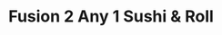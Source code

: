 ---
layout: place
title: "Fusion 2 Any 1 Sushi & Roll"
permalink: /california/diamond-bar/fusion-2-any-1-sushi-roll.html
stateAbbr: CA
stateName: California
cityName: Diamond Bar
place_id: ChIJ63KrFpIsw4AR-svIuexDC-Q
photos:
  - name: >-
      places/ChIJ63KrFpIsw4AR-svIuexDC-Q/photos/AeeoHcLT64ov-ekuucM9tLjKe4YoBOrx9gruUAdfebxrVe6pry7mFlcSoVfN-TIv6RBSbHZMI1TmtJxYas4Zf2qrA_6gdhkojOhwuvF26P90pOwCf1of2OegEC04zX9b5E9AopOxeivtXhudaYh8yJIAAnMpcl4l8LwqBmSoQrLiAQvjOWuXTG9FCjAaDhkLAQ1wCBQ67diHhYUWs8NYr09cL-qgliTTgITyCAVE6YC5nJUPf7lgZIh7I5-5woa3UEA_3PbMPCaJZsqa8yJJxvpvlkmVgdGk_dZcvE9Lk6jlIvrOOb4Dh-fNcTJ1UDEeAb7TceLaedLTjGR3Rb5mcobnODOBZmck0UX2R4pzZXNCCXpY6gLG9UL23hQFpFHpAkGJobtF1BWsBCHoWr0ZTwiA0ZZCvTdYcpGB2ZL6Pf7BVa8s7I2L
    widthPx: 3000
    heightPx: 4000
    authorAttributions:
      - displayName: Joel Galindo
        uri: https://maps.google.com/maps/contrib/111338324640557174442
        photoUri: >-
          https://lh3.googleusercontent.com/a-/ALV-UjW06LLtyoIe7YsS7USm9FFhosVG9sAcvgWiB44XVDldnmm9csUA0w=s100-p-k-no-mo
    flagContentUri: >-
      https://www.google.com/local/imagery/report/?cb_client=maps_api_places.places_api&image_key=!1e10!2sCIHM0ogKEICAgICNwZHI3AE&hl=en-US
    googleMapsUri: >-
      https://www.google.com/maps/place//data=!3m4!1e2!3m2!1sCIHM0ogKEICAgICNwZHI3AE!2e10!4m2!3m1!1s0x80c32c9216ab72eb:0xe40b43ecb9c8cbfa
  - name: >-
      places/ChIJ63KrFpIsw4AR-svIuexDC-Q/photos/AeeoHcLzNIqvx6BWOYMhdcM01-QwhoNC6T-PdHDUuCS1K-F0CylfN7oPjB8u25aqp03WjLLfq82yk81ZdzoAQG90z1CFC7vnPutYzY_flveM2jwOTo9AUEul0P85T_IIZcxwfprNvBcLxbE9gyceIZb3Scb1tSO_Rvo4KUJg9HAI9ernZWWhoOu9bvpFcz0cwcHyEEIvfq79Wy94gd1obVrdYHKtfw06-3g3cWpe-vEZKloiemC-0A0FTHKKRj5Dw-JOCuuTiabM35EYYnDDex9EnvDTM8qpScd45QJdLSE1PiGBl2_1R4sten7RGzQwdkhB1CbxryA_f-WDEgWM-Pk5PieVyj3A36_q-VhEvO6q8uOsQb0GAHk9xLRluah69fM-aK4LC0EnQl0jgQvBzzQsxOivRoz_4ejEIU4E448_BtEkvrAk
    widthPx: 4374
    heightPx: 2746
    authorAttributions:
      - displayName: Greg Vogel (Photo)
        uri: https://maps.google.com/maps/contrib/106647823167543630106
        photoUri: >-
          https://lh3.googleusercontent.com/a-/ALV-UjUnFR7wYAxVkdm9fpF10cGvCUWapLJW5PpdJp89_OR224Yxuv-SjA=s100-p-k-no-mo
    flagContentUri: >-
      https://www.google.com/local/imagery/report/?cb_client=maps_api_places.places_api&image_key=!1e10!2sCIHM0ogKEICAgICkqf7m6gE&hl=en-US
    googleMapsUri: >-
      https://www.google.com/maps/place//data=!3m4!1e2!3m2!1sCIHM0ogKEICAgICkqf7m6gE!2e10!4m2!3m1!1s0x80c32c9216ab72eb:0xe40b43ecb9c8cbfa
  - name: >-
      places/ChIJ63KrFpIsw4AR-svIuexDC-Q/photos/AeeoHcL-lIE12-wlmYx0uwZ7eCG0A7hk3ItMPDkkHPDiP_42cfT_pmDfd5uteTkSLF97tT-s3q4W4hJttbx_fcTtIf9vjGlI0GX5DkySOlVNokUlsHSCxsV6vvWcHeIJ8m9VWSFhKTF6lyiRNwjLZYLqHi83TpbpRTtzq5XShmUEa93b0TFybdZZZffQPeoNUJG7D2tlvp2A2YqwprGhkLjNWq37eh0LwOwmXJXUEkLicvKfRMERNshwy_y0ZFLwBngPHctqdgEBwvFTtNGcws-2gmh_hd-0ZHI8u7U1y_0aM0gELHJwQcNabkaRntY2fyzA9zEK1AzbWzwLOIIeHAaM1w-BmQ4SSjqvcqKPDc7QBfG8RYP2JWWwHJtIlr1bhKN7BricNCr0SsYL2IP1EohzFzTQYGq-dA1csRYjpJuQFc3tx21q
    widthPx: 4000
    heightPx: 3000
    authorAttributions:
      - displayName: cesar ramirez
        uri: https://maps.google.com/maps/contrib/112648923675843074937
        photoUri: >-
          https://lh3.googleusercontent.com/a/ACg8ocImK6RooD4_a_NEoexamKpwhnuMLGF3EsoKAbg9Mhy56EnidQ=s100-p-k-no-mo
    flagContentUri: >-
      https://www.google.com/local/imagery/report/?cb_client=maps_api_places.places_api&image_key=!1e10!2sCIHM0ogKEICAgICJh7XukgE&hl=en-US
    googleMapsUri: >-
      https://www.google.com/maps/place//data=!3m4!1e2!3m2!1sCIHM0ogKEICAgICJh7XukgE!2e10!4m2!3m1!1s0x80c32c9216ab72eb:0xe40b43ecb9c8cbfa
  - name: >-
      places/ChIJ63KrFpIsw4AR-svIuexDC-Q/photos/AeeoHcJ86zR2xUQ0PTjsPle68fckT0tS2rrETPU2425qzEi7M4FglflzQ96sAetRiG3dUX4vxvUOZfkofdHGI-AlCdhW-ZfKeTeaXJNrANAiOMCjTXNaMsfMg4IagfCW29NFo3lRgWfAOBy_EgMUr3m57a_ULiPaq_8rR4tK3xdmGDA3VeyCJrq7vr0U967q7Bqwv_wZMN7leNnjPZTQmbwtKFpTdVdxxs_BNCqT5DfeFbBVIvajqX-IFLiErXsnuddPPdx3oQl9tgQqEkRn6Gij1FSi4wZbl8afouz85JEopi-MkLQxbodQU-83Sz5M7BOfkSpeZ7o2HiFajQmq1j-HGbncVNBOg-VIkQn3G8V6hAspwSwEA95nKTiCSgRJcp9XEsH0hhJL-gxaPI2QOZP18FsJae57qZhQl9of0dXVLI9sMjE
    widthPx: 4000
    heightPx: 2252
    authorAttributions:
      - displayName: Leo Wyman Tran
        uri: https://maps.google.com/maps/contrib/117300403488835393246
        photoUri: >-
          https://lh3.googleusercontent.com/a-/ALV-UjXRfdP_HAnFhOWvxFXzAMOFT6qa9yrXSDijMaaHTW7j3pco-Hi0=s100-p-k-no-mo
    flagContentUri: >-
      https://www.google.com/local/imagery/report/?cb_client=maps_api_places.places_api&image_key=!1e10!2sCIHM0ogKEICAgICb4oXX8AE&hl=en-US
    googleMapsUri: >-
      https://www.google.com/maps/place//data=!3m4!1e2!3m2!1sCIHM0ogKEICAgICb4oXX8AE!2e10!4m2!3m1!1s0x80c32c9216ab72eb:0xe40b43ecb9c8cbfa
  - name: >-
      places/ChIJ63KrFpIsw4AR-svIuexDC-Q/photos/AeeoHcJg-krwPx37g7AeejTRfqIj4C9IIfTijYUHPve84crcMgNIT_-uIIK-ZZ-WLAUeWEszxbeZg92kQPZFHHwreKN6BMHC5h2tWSDUjauIdILot7KLc0K5camibZ8VgqXsSzLhwBwJENNSzvJiV7j-O2yBgNJypHmQ9DldQ5AKJLSpbgYOf8BXGD7CT2O-9dBl2jvaL6h2czeMcagrTUI6x3-rZO8MrdpuolO5TdTxPrhFnti7fo4cE5wGnBg1bX3Ld7pG_aL4SbNywfu4qIwbbkZuJ8YpiZR3yelwpFchqGq_ZSQSaWm0SaMRwZaYYK8aeDZ22ptIp9u2ip2nauUV1VPuQmKeUsf6Yko-bWH-RzHAEcXMKuiwJ7F6lUKwbT1jMcOONYbRX_jX-QK2pjDGRhle_NzeApScPOjJDH8pHWIFQP63
    widthPx: 4000
    heightPx: 2252
    authorAttributions:
      - displayName: Leo Wyman Tran
        uri: https://maps.google.com/maps/contrib/117300403488835393246
        photoUri: >-
          https://lh3.googleusercontent.com/a-/ALV-UjXRfdP_HAnFhOWvxFXzAMOFT6qa9yrXSDijMaaHTW7j3pco-Hi0=s100-p-k-no-mo
    flagContentUri: >-
      https://www.google.com/local/imagery/report/?cb_client=maps_api_places.places_api&image_key=!1e10!2sCIHM0ogKEICAgICb4oWzuwE&hl=en-US
    googleMapsUri: >-
      https://www.google.com/maps/place//data=!3m4!1e2!3m2!1sCIHM0ogKEICAgICb4oWzuwE!2e10!4m2!3m1!1s0x80c32c9216ab72eb:0xe40b43ecb9c8cbfa
  - name: >-
      places/ChIJ63KrFpIsw4AR-svIuexDC-Q/photos/AeeoHcKc22Si5NuCkw_Ehfoh1M49Wi53LIOro3KB-SCfvgwIfFcgOiBpF_eHOAi7auq39Uf8qlq87QPs7is2dl3E4u9FZFWZyDxSxfq7LduI8Iorzr6vi7v0Lv7YMb-i8MaaLshm2KIh7ILIneIGaljrARcq3lZfAaJ8QMa8hV6tVwvLd1JE7d3pHbblYhHWPPNokb9flotHVgi4FIZdRQzleynQ4kvkQTxm2Cq0b68-zNGi-dhdI8rA1BxQWVvuclRNn3tvY1byVOFGAH5LvaTPB7XLWy_ppURguA2Yr3l6a_iZr0aI9ltIwv7EnMhNiGAab6-SEQHlOPyrv5J5vUAjzzxxkrkX2hLfzeCF0vqoC6ysQV3RB6tJ4OmyuSLmfbRllz0jOQ0vtGvs2wlRrMMjjgmwkwKbKoxdtYbtjj52sCk67Cox
    widthPx: 4000
    heightPx: 3000
    authorAttributions:
      - displayName: JUSTiN FONG
        uri: https://maps.google.com/maps/contrib/115147283214395427265
        photoUri: >-
          https://lh3.googleusercontent.com/a-/ALV-UjXYESrEIrwgkYI3zH-VhJrJo9FeeF76NNphMD_mla_65YDE-5hO=s100-p-k-no-mo
    flagContentUri: >-
      https://www.google.com/local/imagery/report/?cb_client=maps_api_places.places_api&image_key=!1e10!2sCIHM0ogKEICAgIDR-5b4tAE&hl=en-US
    googleMapsUri: >-
      https://www.google.com/maps/place//data=!3m4!1e2!3m2!1sCIHM0ogKEICAgIDR-5b4tAE!2e10!4m2!3m1!1s0x80c32c9216ab72eb:0xe40b43ecb9c8cbfa
  - name: >-
      places/ChIJ63KrFpIsw4AR-svIuexDC-Q/photos/AeeoHcKBFZyUId0eXdRvpzy7tRgizxRmPLvOgRKUa4-QSaPfTxMHryI76g47YPqZ4LwKkUFX4yXkeDnmzPEMBicoxNOrZbDO4doZ3A7hInCX7zox44g_cluy8Z-zeoGBEybBVfje2X-O2qJeJUuuZg9Eq9MBbpo3VzWPc_lpJLv7LdVHU68ovHMoaE9R79RJOmohbhRDgF-FCorYHL8E_IFiQkcwXYI9humkZPTJ4LrcNqxaeUtS58FzBlh-65Ep5kDEjN1be3QhJcgr_nrC4reCfhh9v6cN-mXIUMubi_rr2CHQ7RxbtFqW1W6mw9OSN1up0_GjuCOUsog9_m4vpxUBNACV5o_Kag-KzE0UxuIpxne-4oCZJlgxJytgbpdD6UsyQfYM5XJE2N7I_fx3wkhsiWlyeP_w6in4fCC-T9EVGkjMHOdx
    widthPx: 1536
    heightPx: 2048
    authorAttributions:
      - displayName: ricardo assaad
        uri: https://maps.google.com/maps/contrib/113534461272396378230
        photoUri: >-
          https://lh3.googleusercontent.com/a-/ALV-UjWW8LBi6_Q3GxmWY55gpcR2BbayZVD27lrImCTacFhNOfa88gif=s100-p-k-no-mo
    flagContentUri: >-
      https://www.google.com/local/imagery/report/?cb_client=maps_api_places.places_api&image_key=!1e10!2sCIHM0ogKEICAgIDphrORigE&hl=en-US
    googleMapsUri: >-
      https://www.google.com/maps/place//data=!3m4!1e2!3m2!1sCIHM0ogKEICAgIDphrORigE!2e10!4m2!3m1!1s0x80c32c9216ab72eb:0xe40b43ecb9c8cbfa
  - name: >-
      places/ChIJ63KrFpIsw4AR-svIuexDC-Q/photos/AeeoHcIrF6j1X5ESpythvbpLZCF7GUwLLADZzAQ9f2tnjqSnBaJB8eHSchjBpIJO2Jc6VjPflfgfiJHVu_dk3f3uqw3BSZN5iPPSDNd8T7siKR2bTTDNfasvexhorwrTpg3arXDEQ5dc-vg5rZBR--mmdXBxggDCW_j9jxdb6a7yAbzpi0EspCozT9zJqk2Qy8at6Am_V14Mea3dGutdoshs4nejA5qasF-HgVTi7wDDEDSE8FaWBQPbgXR1qVxuJl-HqH8eM06NET51mRgpZWg62gblKhwE6ekwRaYOnx5VtZEj0UHHXfqvOpZ4r5WI8yYUZPwoYnQ8cEdpM3jf7zCds3oTnzFVNw1pt6e7VoZwDpJOVOrHD64ul3LH3XJtpxj-DylK1fGCLKIBluK6qfEfpOrL0pPWyiSO2tJUT5MNsI4
    widthPx: 3024
    heightPx: 4032
    authorAttributions:
      - displayName: Aloha Senior Living
        uri: https://maps.google.com/maps/contrib/100675906884051283149
        photoUri: >-
          https://lh3.googleusercontent.com/a-/ALV-UjXZ53kZDfxgq3169tw64c6ZYVY2uf-mBojVQAFHieS7JtxX3UHL=s100-p-k-no-mo
    flagContentUri: >-
      https://www.google.com/local/imagery/report/?cb_client=maps_api_places.places_api&image_key=!1e10!2sCIHM0ogKEICAgIDE9NLYSg&hl=en-US
    googleMapsUri: >-
      https://www.google.com/maps/place//data=!3m4!1e2!3m2!1sCIHM0ogKEICAgIDE9NLYSg!2e10!4m2!3m1!1s0x80c32c9216ab72eb:0xe40b43ecb9c8cbfa
  - name: >-
      places/ChIJ63KrFpIsw4AR-svIuexDC-Q/photos/AeeoHcI95tzRn60mBteiMRjZhdQ0AH4qtG1H1AkyrqX9zwlP9EG0XcOd9RQ4b2z9IolmUsvSRBWaikmyNmfpttSDB_0Ibu8n2zos8Or78jkvfpXRV_ibv92G8NaD31kKO0Omg8pVuKkAG-Eqj77ig20RNITgV4EGz9dFIHFtrFdIUxRXIgyBgMlFz9xvhYqmwWhfvKcMEX6L7PV-SQ6yjLZTUkXgk5iv-rz3W8_v5GfUB51_5AX_3gSR0eonUV62r-96uk0fx5ucEjT0P8ZQHBFMueEp-ihAQD4B0iqYlA22r2L25Jb0T7QCB0rj1YevjGBvz9RxkrVpoNJsiOZr-J2dAWi5MDclv7lnvdCbfX1dxAx1BXy8ION1XR-LqBz28zWJhRve_lAEt3-81bMLZ1anxPalTnFrjs2LG4YkxHaPFdsF7qkJ
    widthPx: 4032
    heightPx: 2268
    authorAttributions:
      - displayName: Nicole Ahn
        uri: https://maps.google.com/maps/contrib/112779760583032972942
        photoUri: >-
          https://lh3.googleusercontent.com/a-/ALV-UjUjiKCRjDTtZ_ujYIvyZblGA9a91xU8Klxr_nfMY3Fsmy7zZ7oAxw=s100-p-k-no-mo
    flagContentUri: >-
      https://www.google.com/local/imagery/report/?cb_client=maps_api_places.places_api&image_key=!1e10!2sCIHM0ogKEICAgID689393QE&hl=en-US
    googleMapsUri: >-
      https://www.google.com/maps/place//data=!3m4!1e2!3m2!1sCIHM0ogKEICAgID689393QE!2e10!4m2!3m1!1s0x80c32c9216ab72eb:0xe40b43ecb9c8cbfa
  - name: >-
      places/ChIJ63KrFpIsw4AR-svIuexDC-Q/photos/AeeoHcIwJdiM0tmHcDQO2n-Bv2ldIHxCzX9MW6ZEohCuw5z2KX7gs9tKMEf8lXWQqQWzWO8V78LStHOWSYXiBChOozQlNiuejWOXLfwjlIMJSgu36SclMbaSY6XaD85gyAnmyLzvmDAyE5rIJqg1PGxU30Qix6RHKJ2UBv8wAv_9KyJadz24Cw4B21pjJBHBgiOICXx_vZijDQDdXs_vREIfryFFnmChJLeyrMQ71yib4wl4g-6Mt0HGJ40Yrr6LjOb1S96ahNHGy_Zt0i-m_4cuGeJrmTsKr0rCq7x5HE9-XjjiMXm8aHjoDIJT6V93-TpOKI17VjHz_aFvtQQrHupbvsjFfRxvMc73W-kCAbHlxvI3x7HA79hVw_2B8MKQC9gssXxgjM1l8EJwiIukWmk7cuPdHiiivSAklruJz01K96U
    widthPx: 2268
    heightPx: 4032
    authorAttributions:
      - displayName: Steven Jin
        uri: https://maps.google.com/maps/contrib/111188134646686351407
        photoUri: >-
          https://lh3.googleusercontent.com/a-/ALV-UjWjqMhR3qe1OzU-UwIeJdc099WlHhGSfB6bFTH8ObuB33u6t-o=s100-p-k-no-mo
    flagContentUri: >-
      https://www.google.com/local/imagery/report/?cb_client=maps_api_places.places_api&image_key=!1e10!2sCIHM0ogKEICAgICLvLSTfg&hl=en-US
    googleMapsUri: >-
      https://www.google.com/maps/place//data=!3m4!1e2!3m2!1sCIHM0ogKEICAgICLvLSTfg!2e10!4m2!3m1!1s0x80c32c9216ab72eb:0xe40b43ecb9c8cbfa
address: 1261 S Diamond Bar Blvd, Diamond Bar, CA 91765, USA
street: 1261 S Diamond Bar Blvd
city: Diamond Bar
state: CA
zip: '91765'
country: USA
neighborhood: null
latitude: '33.999467'
longitude: '-117.812577'
accessibility_options:
  wheelchairAccessibleParking: true
  wheelchairAccessibleEntrance: true
  wheelchairAccessibleRestroom: true
  wheelchairAccessibleSeating: true
business_status: OPERATIONAL
name: Fusion 2 Any 1 Sushi & Roll
google_maps_links:
  directionsUri: >-
    https://www.google.com/maps/dir//''/data=!4m7!4m6!1m1!4e2!1m2!1m1!1s0x80c32c9216ab72eb:0xe40b43ecb9c8cbfa!3e0
  placeUri: https://maps.google.com/?cid=16432302349399673850
  writeAReviewUri: >-
    https://www.google.com/maps/place//data=!4m3!3m2!1s0x80c32c9216ab72eb:0xe40b43ecb9c8cbfa!12e1
  reviewsUri: >-
    https://www.google.com/maps/place//data=!4m4!3m3!1s0x80c32c9216ab72eb:0xe40b43ecb9c8cbfa!9m1!1b1
  photosUri: >-
    https://www.google.com/maps/place//data=!4m3!3m2!1s0x80c32c9216ab72eb:0xe40b43ecb9c8cbfa!10e5
primary_type: Sushi Restaurant
opening_hours:
  regular: null
  current: null
secondary_opening_hours:
  regular:
    weekdayDescriptions: null
    type: null
  current:
    weekdayDescriptions: null
    type: null
phone: (909) 396-1900
price_level: PRICE_LEVEL_MODERATE
price_range: null
rating: '4.4'
rating_count: 390
website: http://fusion2any1.com/
description: null
reviews: null
parking_options: null
payment_options: null
allow_dogs: null
curbside_pickup: null
delivery: null
dine_in: null
good_for_children: null
good_for_groups: null
good_for_sports: null
live_music: null
menu_for_children: null
outdoor_seating: null
reservable: null
restroom: null
serves_beer: null
serves_breakfast: null
serves_brunch: null
serves_cocktails: null
serves_coffee: null
serves_dinner: null
serves_dessert: null
serves_lunch: null
serves_vegetarian_food: null
serves_wine: null
takeout: null

---